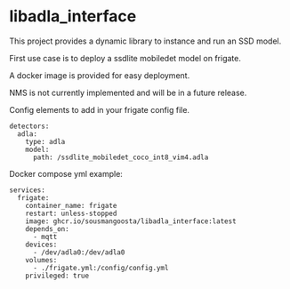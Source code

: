 # libadla_interface

This project provides a dynamic library to instance and run an SSD model.

First use case is to deploy a ssdlite mobiledet model on frigate.

A docker image is provided for easy deployment.

NMS is not currently implemented and will be in a future release.

Config elements to add in your frigate config file.
```
detectors:
  adla:
    type: adla
    model:
      path: /ssdlite_mobiledet_coco_int8_vim4.adla
```

Docker compose yml example:
```
services:
  frigate:
    container_name: frigate
    restart: unless-stopped
    image: ghcr.io/sousmangoosta/libadla_interface:latest
    depends_on:
      - mqtt
    devices:
      - /dev/adla0:/dev/adla0
    volumes:
      - ./frigate.yml:/config/config.yml
    privileged: true
```